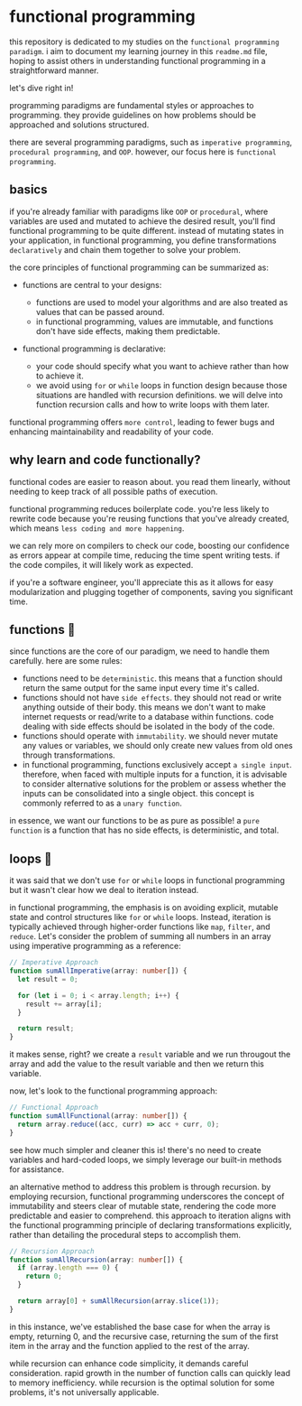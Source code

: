 # functional programming

this repository is dedicated to my studies on the `functional programming paradigm`. i aim to document my learning journey in this `readme.md` file, hoping to assist others in understanding functional programming in a straightforward manner.

let's dive right in!

programming paradigms are fundamental styles or approaches to programming. they provide guidelines on how problems should be approached and solutions structured.

there are several programming paradigms, such as `imperative programming`, `procedural programming`, and `OOP`. however, our focus here is `functional programming`.

## basics

if you're already familiar with paradigms like `OOP` or `procedural`, where variables are used and mutated to achieve the desired result, you'll find functional programming to be quite different. instead of mutating states in your application, in functional programming, you define transformations `declaratively` and chain them together to solve your problem.

the core principles of functional programming can be summarized as:

- functions are central to your designs:

  - functions are used to model your algorithms and are also treated as values that can be passed around.
  - in functional programming, values are immutable, and functions don't have side effects, making them predictable.

- functional programming is declarative:

  - your code should specify what you want to achieve rather than how to achieve it.
  - we avoid using `for` or `while` loops in function design because those situations are handled with recursion definitions. we will delve into function recursion calls and how to write loops with them later.

functional programming offers `more control`, leading to fewer bugs and enhancing maintainability and readability of your code.

## why learn and code functionally?

functional codes are easier to reason about. you read them linearly, without needing to keep track of all possible paths of execution.

functional programming reduces boilerplate code. you're less likely to rewrite code because you're reusing functions that you've already created, which means `less coding and more happening`.

we can rely more on compilers to check our code, boosting our confidence as errors appear at compile time, reducing the time spent writing tests. if the code compiles, it will likely work as expected.

if you're a software engineer, you'll appreciate this as it allows for easy modularization and plugging together of components, saving you significant time.

## functions 🔗

since functions are the core of our paradigm, we need to handle them carefully. here are some rules:

- functions need to be `deterministic`. this means that a function should return the same output for the same input every time it's called.
- functions should not have `side effects`. they should not read or write anything outside of their body. this means we don't want to make internet requests or read/write to a database within functions. code dealing with side effects should be isolated in the body of the code.
- functions should operate with `immutability`. we should never mutate any values or variables, we should only create new values from old ones through transformations.
- in functional programming, functions exclusively accept `a single input`. therefore, when faced with multiple inputs for a function, it is advisable to consider alternative solutions for the problem or assess whether the inputs can be consolidated into a single object. this concept is commonly referred to as a `unary function`.

in essence, we want our functions to be as pure as possible! a `pure function` is a function that has no side effects, is deterministic, and total.

## loops 🔄

it was said that we don't use `for` or `while` loops in functional programming but it wasn't clear how we deal to iteration instead.

in functional programming, the emphasis is on avoiding explicit, mutable state and control structures like `for` or `while` loops. Instead, iteration is typically achieved through higher-order functions like `map`, `filter`, and `reduce`. Let's consider the problem of summing all numbers in an array using imperative programming as a reference:

```typescript
// Imperative Approach
function sumAllImperative(array: number[]) {
  let result = 0;

  for (let i = 0; i < array.length; i++) {
    result += array[i];
  }

  return result;
}
```

it makes sense, right? we create a `result` variable and we run througout the array and add the value to the result variable and then we return this variable.

now, let's look to the functional programming approach:

```typescript
// Functional Approach
function sumAllFunctional(array: number[]) {
  return array.reduce((acc, curr) => acc + curr, 0);
}
```

see how much simpler and cleaner this is! there's no need to create variables and hard-coded loops, we simply leverage our built-in methods for assistance.

an alternative method to address this problem is through recursion. by employing recursion, functional programming underscores the concept of immutability and steers clear of mutable state, rendering the code more predictable and easier to comprehend.
this approach to iteration aligns with the functional programming principle of declaring transformations explicitly, rather than detailing the procedural steps to accomplish them.

```typescript
// Recursion Approach
function sumAllRecursion(array: number[]) {
  if (array.length === 0) {
    return 0;
  }

  return array[0] + sumAllRecursion(array.slice(1));
}
```

in this instance, we've established the base case for when the array is empty, returning 0, and the recursive case, returning the sum of the first item in the array and the function applied to the rest of the array.

while recursion can enhance code simplicity, it demands careful consideration. rapid growth in the number of function calls can quickly lead to memory inefficiency. while recursion is the optimal solution for some problems, it's not universally applicable.
